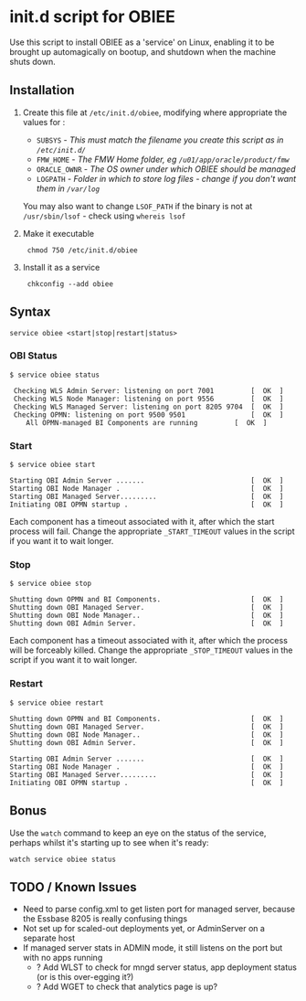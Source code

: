 # init.d script for OBIEE

Use this script to install OBIEE as a 'service' on Linux, enabling it to be brought up automagically on bootup, and shutdown when the machine shuts down.

## Installation

1. Create this file at `/etc/init.d/obiee`, modifying where appropriate the values for : 
	* `SUBSYS` - *This must match the filename you create this script as in `/etc/init.d/`*
	* `FMW_HOME` - *The FMW Home folder, eg `/u01/app/oracle/product/fmw`*
	* `ORACLE_OWNR` - *The OS owner under which OBIEE should be managed*
	* `LOGPATH` - *Folder in which to store log files - change if you don't want them in `/var/log`*

	You may also want to change `LSOF_PATH` if the binary is not at `/usr/sbin/lsof` - check using `whereis lsof`

2. Make it executable

		chmod 750 /etc/init.d/obiee

3. Install it as a service

		chkconfig --add obiee

## Syntax
	service obiee <start|stop|restart|status>

### OBI Status

	$ service obiee status

	 Checking WLS Admin Server: listening on port 7001         [  OK  ]
	 Checking WLS Node Manager: listening on port 9556         [  OK  ]
	 Checking WLS Managed Server: listening on port 8205 9704  [  OK  ]
	 Checking OPMN: listening on port 9500 9501                [  OK  ]
		All OPMN-managed BI Components are running         [  OK  ]

### Start

	$ service obiee start

	Starting OBI Admin Server .......                          [  OK  ]
	Starting OBI Node Manager .                                [  OK  ]
	Starting OBI Managed Server.........                       [  OK  ]
	Initiating OBI OPMN startup .                              [  OK  ]

Each component has a timeout associated with it, after which the start process will fail. Change the appropriate `_START_TIMEOUT` values in the script if you want it to wait longer.

### Stop

	$ service obiee stop

	Shutting down OPMN and BI Components.                      [  OK  ]
	Shutting down OBI Managed Server.                          [  OK  ]
	Shutting down OBI Node Manager..                           [  OK  ]
	Shutting down OBI Admin Server.                            [  OK  ]

Each component has a timeout associated with it, after which the process will be forceably killed. Change the appropriate `_STOP_TIMEOUT` values in the script if you want it to wait longer.

### Restart

	$ service obiee restart

	Shutting down OPMN and BI Components.                      [  OK  ]
	Shutting down OBI Managed Server.                          [  OK  ]
	Shutting down OBI Node Manager..                           [  OK  ]
	Shutting down OBI Admin Server.                            [  OK  ]

	Starting OBI Admin Server .......                          [  OK  ]
	Starting OBI Node Manager .                                [  OK  ]
	Starting OBI Managed Server.........                       [  OK  ]
	Initiating OBI OPMN startup .                              [  OK  ]

## Bonus

Use the `watch` command to keep an eye on the status of the service, perhaps whilst it's starting up to see when it's ready: 

	watch service obiee status


## TODO / Known Issues

* Need to parse config.xml to get listen port for managed server, because the Essbase 8205 is really confusing things
* Not set up for scaled-out deployments yet, or AdminServer on a separate host
* If managed server stats in ADMIN mode, it still listens on the port but with no apps running
	* ? Add WLST to check for mngd server status, app deployment status (or is this over-egging it?)
	* ? Add WGET to check that analytics page is up?
